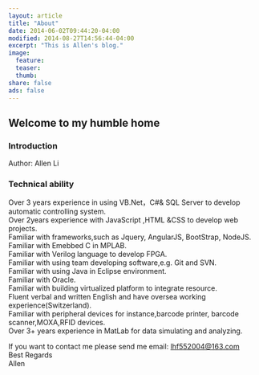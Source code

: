 ```yaml
---
layout: article
title: "About"
date: 2014-06-02T09:44:20-04:00
modified: 2014-08-27T14:56:44-04:00
excerpt: "This is Allen's blog."
image:
  feature:
  teaser:
  thumb:
share: false
ads: false
---
```


## Welcome to my humble home

### Introduction

Author: Allen Li <br/>

### Technical ability

Over 3 years experience in using VB.Net，C#& SQL Server to develop automatic controlling system. <br/>
Over 2years experience with JavaScript ,HTML &CSS to develop web projects.<br/>
Familiar with frameworks,such as Jquery, AngularJS, BootStrap, NodeJS. <br/>
Familiar with Emebbed C in MPLAB. <br/>
Familiar with Verilog language to develop FPGA. <br/>
Familiar with using team developing software,e.g. Git and SVN. <br/>
Familiar with using Java in Eclipse environment. <br/>
Familiar with Oracle. <br/>
Familiar with building virtualized platform to integrate resource. <br/>
Fluent verbal and written English and have oversea working experience(Switzerland). <br/>
Familiar with peripheral devices for instance,barcode printer, barcode scanner,MOXA,RFID devices. <br/>
Over 3+ years experience in MatLab for data simulating and analyzing. <br/>

If you want to contact me please send me email: [lhf552004@163.com](mailto:lhf552004@163.com) <br/>
           Best Regards <br/>
           Allen